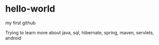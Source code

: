 # hello-world
my first github

Trying to learn more about java, sql, hibernate, spring, maven, servlets, android
